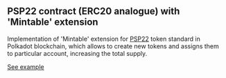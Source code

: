 ## PSP22 contract (ERC20 analogue) with 'Mintable' extension

Implementation of 'Mintable' extension for [PSP22](https://github.com/w3f/PSPs/blob/master/PSPs/psp-22.md) token standard in Polkadot blockchain, which allows to create new tokens and assigns them to particular account, increasing the total supply.

[See example](https://supercolony-net.github.io/openbrush-contracts/smart-contracts/psp22/extensions/mintable)
